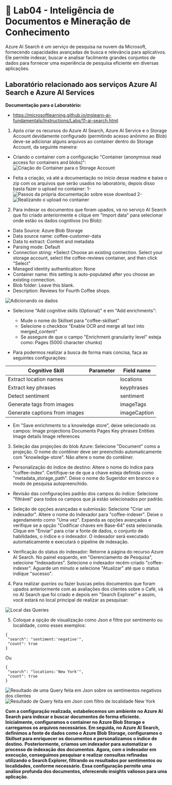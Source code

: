 # 🧪 Lab04 - Inteligência de Documentos e Mineração de Conhecimento

Azure AI Search é um serviço de pesquisa na nuvem da Microsoft, fornecendo capacidades avançadas de busca e relevância para aplicativos. Ele permite indexar, buscar e analisar facilmente grandes conjuntos de dados para fornecer uma experiência de pesquisa eficiente em diversas aplicações.

## Laboratório relacionado aos serviços Azure AI Search e Azure AI Services

**Documentação para o Laboratório:**
- https://microsoftlearning.github.io/mslearn-ai-fundamentals/Instructions/Labs/11-ai-search.html

1. Após criar os recursos do Azure AI Search, Azure AI Service e o Storage Account devidamente configurado (permitindo acesso anônimo ao Blob) deve-se adicionar alguns arquivos ao container dentro do Storage Account, da seguinte maneira:

- Criando o container com a configuração "Container (anonymous read access for containers and blobs)":
    ![Criação do Container para o Storage Account](../imgs/container-storageac.png)

- Feita a criação, vá até a documentação no início desse readme e baixe o zip com os arquivos que serão usados no laboratório, depois disso basta fazer o upload no container:
    1- ![Passos da própria documentação sobre esse download](../imgs/passos-lab.png)
    2- ![Realizando o upload no container](../imgs/image.png)

2. Para indexar os documentos que foram upados, vá no serviço AI Search que foi criado anteriormente e clique em "Import data" para selecionar onde estão os dados cognitivos (no Blob):
- Data Source: Azure Blob Storage
- Data source name: coffee-customer-data
- Data to extract: Content and metadata
- Parsing mode: Default
- Connection string: *Select Choose an existing connection. Select your storage account, select the coffee-reviews container, and then click "Select"
- Managed identity authentication: None
- Container name: this setting is auto-populated after you choose an existing connection.
- Blob folder: Leave this blank.
- Description: Reviews for Fourth Coffee shops.

![Adicionando os dados](../imgs/add-dados-cognitivos.png)

- Selecione "Add cognitive skills (Optional)" e em "Add enrichments":

    - Mude o nome do Skillset para "coffee-skillset"
    - Selecione o checkbox "Enable OCR and merge all text into merged_content"
    - Se assegure de que o campo "Enrichment granularity level" esteja como: Pages (5000 character chunks)
- Para podermos realizar a busca de forma mais concisa, faça as seguintes configurações:

| Cognitive Skill                      | Parameter                    | Field name      |
|--------------------------------------|------------------------------|-----------------|
| Extract location names               |                              | locations       |
| Extract key phrases                  |                              | keyphrases      |
| Detect sentiment                     |                              | sentiment       |
| Generate tags from images            |                              | imageTags       |
| Generate captions from images        |                              | imageCaption    |

- Em "Save enrichments to a knowledge store", deixe selecionado os campos:
Image projections
Documents
Pages
Key phrases
Entities
Image details
Image references

3. Seleção das projeções do blob Azure: Selecione "Document" como a projeção. O nome do contêiner deve ser preenchido automaticamente com "knowledge-store". Não altere o nome do contêiner.

- Personalização do índice de destino: Altere o nome do índice para "coffee-index". Certifique-se de que a chave esteja definida como "metadata_storage_path". Deixe o nome do Sugeridor em branco e o modo de pesquisa autopreenchido.

- Revisão das configurações padrão dos campos do índice: Selecione "filtrável" para todos os campos que já estão selecionados por padrão.

- Seleção de opções avançadas e submissão: Selecione "Criar um indexador". Altere o nome do Indexador para "coffee-indexer". Deixe o agendamento como "Uma vez". Expanda as opções avançadas e verifique se a opção "Codificar chaves em Base-64" está selecionada. Clique em "Enviar" para criar a fonte de dados, o conjunto de habilidades, o índice e o indexador. O indexador será executado automaticamente e executará o pipeline de indexação.

- Verificação do status do indexador: Retorne à página do recurso Azure AI Search. No painel esquerdo, em "Gerenciamento de Pesquisa", selecione "Indexadores". Selecione o indexador recém-criado "coffee-indexer". Aguarde um minuto e selecione "Atualizar" até que o status indique "sucesso".

4. Para realizar *queries* ou fazer buscas pelos documentos que foram upados anteriormente com as avaliações dos clientes sobre o Café, vá no AI Search que foi criado e depois em "Search Explorer" e assim, você estará no local principal de realizar as pesquisar:

![Local das Queries](../imgs/local-principal.png)

5. Coloque a opção de visualização como Json e filtre por sentimento ou localidade, como esses exemplos:

````
{
 "search": "sentiment:'negative'",
 "count": true
}
````

Ou

````
{
 "search": "locations:'New York'",
 "count": true
}
````

![Resultado de uma Query feita em Json sobre os sentimentos negativos dos clientes](../imgs/resultado-json-query.png)
![Resultado de Query feita em Json com filtro de localidade New York](../imgs/ny-query.png)

**Com a configuração realizada, estabelecemos um ambiente no Azure AI Search para indexar e buscar documentos de forma eficiente. Inicialmente, configuramos o container no Azure Blob Storage e carregamos os arquivos necessários. Em seguida, no Azure AI Search, definimos a fonte de dados como o Azure Blob Storage, configuramos o Skillset para enriquecer os documentos e personalizamos o índice de destino.**
**Posteriormente, criamos um indexador para automatizar o processo de indexação dos documentos. Agora, com o indexador em execução, conseguimos pesquisar e realizar consultas refinadas utilizando o Search Explorer, filtrando os resultados por sentimentos ou localidades, conforme necessário. Essa configuração permite uma análise profunda dos documentos, oferecendo insights valiosos para uma aplicação.**
